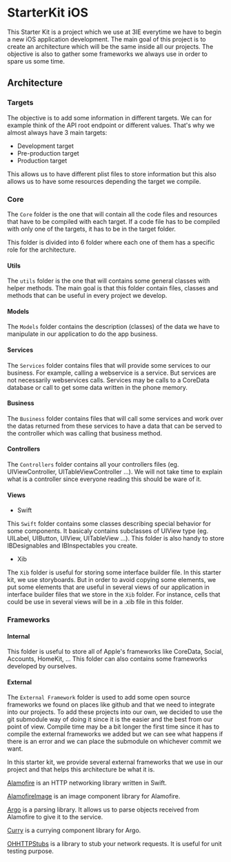 # StarterKit iOS

This Starter Kit is a project which we use at 3IE everytime we have to begin a new iOS application development.
The main goal of this project is to create an architecture which will be the same inside all our projects.
The objective is also to gather some frameworks we always use in order to spare us some time.

## Architecture

### Targets

The objective is to add some information in different targets. We can for example think of the API root endpoint or different values.
That's why we almost always have 3 main targets:
- Development target
- Pre-production target
- Production target

This allows us to have different plist files to store information but this also allows us to have some resources depending the target we compile.

### Core

The `Core` folder is the one that will contain all the code files and resources that have to be compiled with each target. If a code file has to be compiled with only one of the targets, it has to be in the target folder.

This folder is divided into 6 folder where each one of them has a specific role for the architecture.

#### Utils

The `utils` folder is the one that will contains some general classes with helper methods. The main goal is that this folder contain files, classes and methods that can be useful in every project we develop.

#### Models

The `Models` folder contains the description (classes) of the data we have to manipulate in our application to do the app business.

#### Services

The `Services` folder contains files that will provide some services to our business. For example, calling a webservice is a service. But services are not necessarily webservices calls. Services may be calls to a CoreData database or call to get some data written in the phone memory.

#### Business

The `Business` folder contains files that will call some services and work over the datas returned from these services to have a data that can be served to the controller which was calling that business method.

#### Controllers

The `Controllers` folder contains all your controllers files (eg. UIViewController, UITableViewController ...). We will not take time to explain what is a controller since everyone reading this should be ware of it.

#### Views

  - Swift

  This `Swift` folder contains some classes describing special behavior for some components. It basicaly contains subclasses of UIView type (eg. UILabel, UIButton, UIView, UITableView ...). This folder is also handy to store IBDesignables and IBInspectables you create.

  - Xib

  The `Xib` folder is useful for storing some interface builder file. In this starter kit, we use storyboards. But in order to avoid copying some elements, we put some elements that are useful in several views of our application in interface builder files that we store in the `Xib` folder. For instance, cells that could be use in several views will be in a .xib file in this folder.

### Frameworks

#### Internal

This folder is useful to store all of Apple's frameworks like CoreData, Social, Accounts, HomeKit, ...
This folder can also contains some frameworks developed by ourselves.

#### External

The `External Framework` folder is used to add some open source frameworks we found on places like github and that we need to integrate into our projects. To add these projects into our own, we decided to use the git submodule way of doing it since it is the easier and the best from our point of view.
Compile time may be a bit longer the first time since it has to compile the external frameworks we added but we can see what happens if there is an error and we can place the submodule on whichever commit we want.

In this starter kit, we provide several external frameworks that we use in our project and that helps this architecture be what it is.

<a href="https://github.com/Alamofire/Alamofire.git">Alamofire</a> is an HTTP networking library written in Swift.

<a href="https://github.com/Alamofire/AlamofireImage.git">AlamofireImage</a> is an image component library for Alamofire.

<a href="https://github.com/thoughtbot/Argo.git">Argo</a> is a parsing library. It allows us to parse objects received from Alamofire to give it to the service.

<a href="https://github.com/thoughtbot/Curry.git">Curry</a> is a currying component library for Argo.

<a href="https://github.com/AliSoftware/OHHTTPStubs.git">OHHTTPStubs</a> is a library to stub your network requests. It is useful for unit testing purpose.
